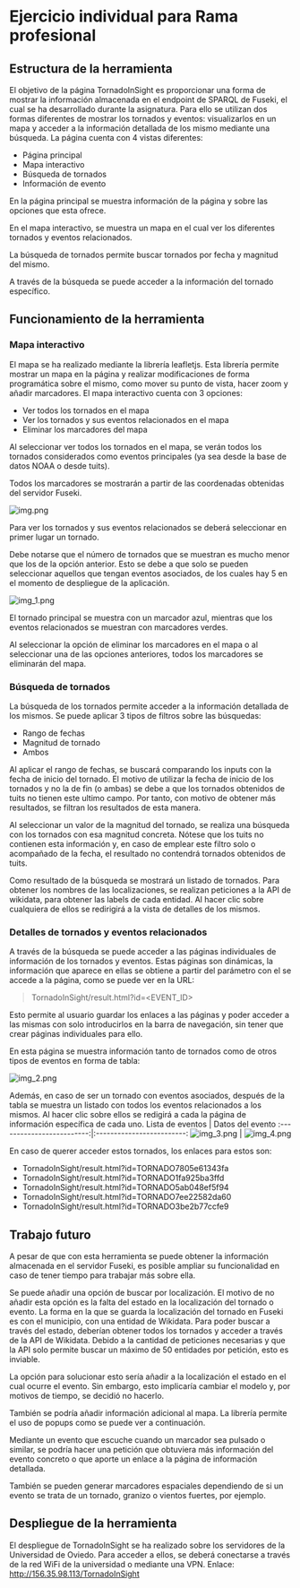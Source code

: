 # Ejercicio individual para Rama profesional

## Estructura de la herramienta
El objetivo de la página TornadoInSight es proporcionar una forma de mostrar la información almacenada en el endpoint de SPARQL de Fuseki, el cual se ha desarrollado durante la asignatura. Para ello se utilizan dos formas diferentes de mostrar los tornados y eventos: visualizarlos en un mapa y acceder a la información detallada de los mismo mediante una búsqueda.
La página cuenta con 4 vistas diferentes:
- Página principal
- Mapa interactivo
- Búsqueda de tornados
- Información de evento

En la página principal se muestra información de la página y sobre las opciones que esta ofrece.
  
En el mapa interactivo, se muestra un mapa en el cual ver los diferentes tornados y eventos relacionados. 

La búsqueda de tornados permite buscar tornados por fecha y magnitud del mismo.

A través de la búsqueda se puede acceder a la información del tornado específico.
## Funcionamiento de la herramienta
### Mapa interactivo
El mapa se ha realizado mediante la librería leafletjs. Esta librería permite mostrar un mapa en la página y realizar modificaciones de forma programática sobre el mismo, como mover su punto de vista, hacer zoom y añadir marcadores.
El mapa interactivo cuenta con 3 opciones:
- Ver todos los tornados en el mapa
- Ver los tornados y sus eventos relacionados en el mapa
- Eliminar los marcadores del mapa

  
Al seleccionar ver todos los tornados en el mapa, se verán todos los tornados considerados como eventos principales (ya sea desde la base de datos NOAA o desde tuits).
  
Todos los marcadores se mostrarán a partir de las coordenadas obtenidas del servidor Fuseki.
  
![img.png](media/img.png)
  
Para ver los tornados y sus eventos relacionados se deberá seleccionar en primer lugar un tornado.
  
Debe notarse que el número de tornados que se muestran es mucho menor que los de la opción anterior. Esto se debe a que solo se pueden seleccionar aquellos que tengan eventos asociados, de los cuales hay 5 en el momento de despliegue de la aplicación.
  
![img_1.png](media/img_1.png)
  
El tornado principal se muestra con un marcador azul, mientras que los eventos relacionados se muestran con marcadores verdes.
  
Al seleccionar la opción de eliminar los marcadores en el mapa o al seleccionar una de las opciones anteriores, todos los marcadores se eliminarán del mapa.
### Búsqueda de tornados
La búsqueda de los tornados permite acceder a la información detallada de los mismos. Se puede aplicar 3 tipos de filtros sobre las búsquedas:
- Rango de fechas
- Magnitud de tornado
- Ambos

  
Al aplicar el rango de fechas, se buscará comparando los inputs con la fecha de inicio del tornado. El motivo de utilizar la fecha de inicio de los tornados y no la de fin (o ambas) se debe a que los tornados obtenidos de tuits no tienen este ultimo campo. Por tanto, con motivo de obtener más resultados, se filtran los resultados de esta manera.
  
Al seleccionar un valor de la magnitud del tornado, se realiza una búsqueda con los tornados con esa magnitud concreta. Nótese que los tuits no contienen esta información y, en caso de emplear este filtro solo o acompañado de la fecha, el resultado no contendrá tornados obtenidos de tuits.
  
Como resultado de la búsqueda se mostrará un listado de tornados. Para obtener los nombres de las localizaciones, se realizan peticiones a la API de wikidata, para obtener las labels de cada entidad. Al hacer clic sobre cualquiera de ellos se redirigirá a la vista de detalles de los mismos.
### Detalles de tornados y eventos relacionados
A través de la búsqueda se puede acceder a las páginas individuales de información de los tornados y eventos. Estas páginas son dinámicas, la información que aparece en ellas se obtiene a partir del parámetro con el se accede a la página, como se puede ver en la URL:
> TornadoInSight/result.html?id=<EVENT_ID>

Esto permite al usuario guardar los enlaces a las páginas y poder acceder a las mismas con solo introducirlos en la barra de navegación, sin tener que crear páginas individuales para ello.

En esta página se muestra información tanto de tornados como de otros tipos de eventos en forma de tabla:

![img_2.png](media/img_2.png)

Además, en caso de ser un tornado con eventos asociados, después de la tabla se muestra un listado con todos los eventos relacionados a los mismos. Al hacer clic sobre ellos se redigirá a cada la página de información específica de cada uno.
Lista de eventos | Datos del evento
:-------------------------:|:-------------------------:
![img_3.png](media/img_3.png)  |  ![img_4.png](media/img_4.png)


En caso de querer acceder estos tornados, los enlaces para estos son:

- TornadoInSight/result.html?id=TORNADO7805e61343fa
- TornadoInSight/result.html?id=TORNADO1fa925ba3ffd
- TornadoInSight/result.html?id=TORNADO5ab048ef5f94
- TornadoInSight/result.html?id=TORNADO7ee22582da60
- TornadoInSight/result.html?id=TORNADO3be2b77ccfe9
## Trabajo futuro
A pesar de que con esta herramienta se puede obtener la información almacenada en el servidor Fuseki, es posible ampliar su funcionalidad en caso de tener tiempo para trabajar más sobre ella.

Se puede añadir una opción de buscar por localización. El motivo de no añadir esta opción es la falta del estado en la localización del tornado o evento. La forma en la que se guarda la localización del tornado en Fuseki es con el municipio, con una entidad de Wikidata. Para poder buscar a través del estado, deberían obtener todos los tornados y acceder a través de la API de Wikidata. Debido a la cantidad de peticiones necesarias y que la API solo permite buscar un máximo de 50 entidades por petición, esto es inviable.

La opción para solucionar esto sería añadir a la localización el estado en el cual ocurre el evento. Sin embargo, esto implicaría cambiar el modelo y, por motivos de tiempo, se decidió no hacerlo.

También se podría añadir información adicional al mapa. La librería permite el uso de popups como se puede ver a continuación.

Mediante un evento que escuche cuando un marcador sea pulsado o similar, se podría hacer una petición que obtuviera más información del evento concreto o que aporte un enlace a la página de información detallada.

También se pueden generar marcadores espaciales dependiendo de si un evento se trata de un tornado, granizo o vientos fuertes, por ejemplo.

## Despliegue de la herramienta

El despliegue de TornadoInSight se ha realizado sobre los servidores de la Universidad de Oviedo. Para acceder a ellos, se deberá conectarse a través de la red WiFi de la universidad o mediante una VPN.
Enlace: http://156.35.98.113/TornadoInSight
